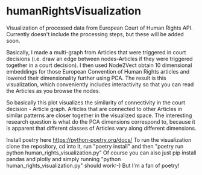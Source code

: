 # humanRightsVisualization

Visualization of processed data from European Court of Human Rights API. Currently doesn't include the processing steps, but these will be added soon.

Basically, I made a multi-graph from Articles that were triggered in court decisions (i.e. draw an edge between nodes-Articles if they were triggered together
in a court decision). I then used Node2Vect obtain 10 dimensional embeddings for those European Convention of Human Rights articles and lowered their dimensionality 
further using PCA. The result is this visualization, which conveniently includes interactivity so that you can read the Articles as you browse the nodes.

So basically this plot visualizes the similarity of connectivity in the court decision - Article graph. Articles that are connected to other Articles
in similar patterns are closer together in the visualized space. The interesting research question is what do the PCA dimensions correspond to, because
it is apparent that different classes of Articles vary along different dimensions.

Install poetry here https://python-poetry.org/docs/ To run the visualization clone the repository, cd into it, run "poetry install" and then "poetry run python human_rights_visualization.py" Of course you can also just pip install pandas and plotly and simply running "python human_rights_visualization.py" should work:-) But I'm a fan of poetry!
